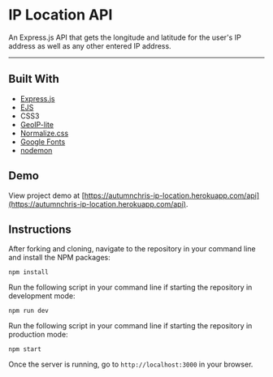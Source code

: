 # IP Location API

An Express.js API that gets the longitude and latitude for the user's IP address as well as any other entered IP address.

---

## Built With
* [Express.js](https://expressjs.com)
* [EJS](https://ejs.co)
* CSS3
* [GeoIP-lite](https://github.com/geoip-lite/node-geoip)
* [Normalize.css](https://necolas.github.io/normalize.css)
* [Google Fonts](https://fonts.google.com)
* [nodemon](https://nodemon.io)

## Demo

View project demo at [https://autumnchris-ip-location.herokuapp.com/api](https://autumnchris-ip-location.herokuapp.com/api).

## Instructions

After forking and cloning, navigate to the repository in your command line and install the NPM packages:
```
npm install
```

Run the following script in your command line if starting the repository in development mode:
```
npm run dev
```

Run the following script in your command line if starting the repository in production mode:
```
npm start
```

Once the server is running, go to `http://localhost:3000` in your browser.
